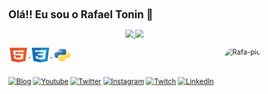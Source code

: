 ## Olá!! Eu sou o Rafael Tonin 👋

<div align="center">
  <a href="https://github.com/rtonin">
  <img height="180em" src="https://github-readme-stats.vercel.app/api?username=rtonin&show_icons=true&theme=tokyonight&include_all_commits=true&count_private=true"/>
  <img height="180em" src="https://github-readme-stats.vercel.app/api/top-langs/?username=rtonin&layout=compact&langs_count=7&theme=tokyonight"/>
</div>

<div style="display: inline_block"><br>
  <img align="center" alt="Rafa-HTML" height="30" width="40" src="https://raw.githubusercontent.com/devicons/devicon/master/icons/html5/html5-original.svg">
  <img align="center" alt="Rafa-CSS" height="30" width="40" src="https://raw.githubusercontent.com/devicons/devicon/master/icons/css3/css3-original.svg">
  <img align="center" alt="Rafa-Python" height="30" width="40" src="https://raw.githubusercontent.com/devicons/devicon/master/icons/python/python-original.svg">
  <img align="right" alt="Rafa-pic" height="150" style="border-radius:20px;" src="https://pbs.twimg.com/profile_images/1586070528321806338/Owk6_LJz_400x400.jpg">
</div>

  ##
 
[![Blog](https://img.shields.io/website?label=rtonin.com&style=for-the-badge&url=https://rtonin.com/)](https://rtonin.com)
[![Youtube](https://img.shields.io/badge/YouTube-FF0000?style=for-the-badge&logo=youtube&logoColor=white)](https://youtube.com/@rtonin)
[![Twitter](https://img.shields.io/badge/Twitter-1DA1F2?style=for-the-badge&logo=twitter&logoColor=white)](https://twitter.com/rtonin)
[![Instagram](https://img.shields.io/badge/Instagram-E4405F?style=for-the-badge&logo=instagram&logoColor=white)](https://instagram.com/rtonin)
[![Twitch](https://img.shields.io/badge/Twitch-9146FF?style=for-the-badge&logo=twitch&logoColor=white)](https://twitch.tv/rtonin)
[![LinkedIn](https://img.shields.io/badge/-LinkedIn-%230077B5?style=for-the-badge&logo=linkedin&logoColor=white)](https://www.linkedin.com/in/rtonin/)
 


<!--
**rtonin/rtonin** is a ✨ _special_ ✨ repository because its `README.md` (this file) appears on your GitHub profile.

Here are some ideas to get you started:

- 🔭 I’m currently working on ...
- 🌱 I’m currently learning ...
- 👯 I’m looking to collaborate on ...
- 🤔 I’m looking for help with ...
- 💬 Ask me about ...
- 📫 How to reach me: ...
- 😄 Pronouns: ...
- ⚡ Fun fact: ...
-->
